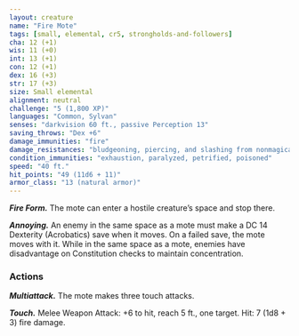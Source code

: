```yaml
---
layout: creature
name: "Fire Mote"
tags: [small, elemental, cr5, strongholds-and-followers]
cha: 12 (+1)
wis: 11 (+0)
int: 13 (+1)
con: 12 (+1)
dex: 16 (+3)
str: 17 (+3)
size: Small elemental
alignment: neutral
challenge: "5 (1,800 XP)"
languages: "Common, Sylvan"
senses: "darkvision 60 ft., passive Perception 13"
saving_throws: "Dex +6"
damage_immunities: "fire"
damage_resistances: "bludgeoning, piercing, and slashing from nonmagical attacks"
condition_immunities: "exhaustion, paralyzed, petrified, poisoned"
speed: "40 ft."
hit_points: "49 (11d6 + 11)"
armor_class: "13 (natural armor)"
---
```


***Fire Form.*** The mote can enter a hostile creature’s
space and stop there.

***Annoying.*** An enemy in the same space as a
mote must make a DC 14 Dexterity (Acrobatics)
save when it moves. On a failed save, the mote
moves with it. While in the same space as a mote,
enemies have disadvantage on Constitution
checks to maintain concentration.

### Actions

***Multiattack.*** The mote makes three touch attacks.

***Touch.*** Melee Weapon Attack: +6 to hit, reach
5 ft., one target. Hit: 7 (1d8 + 3) fire damage.
